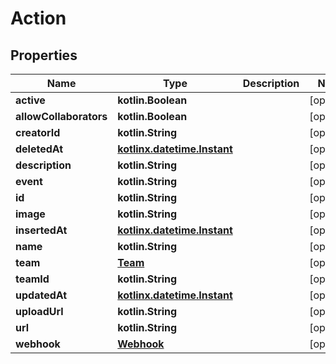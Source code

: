 
# Action

## Properties
| Name | Type | Description | Notes |
| ------------ | ------------- | ------------- | ------------- |
| **active** | **kotlin.Boolean** |  |  [optional] |
| **allowCollaborators** | **kotlin.Boolean** |  |  [optional] |
| **creatorId** | **kotlin.String** |  |  [optional] |
| **deletedAt** | [**kotlinx.datetime.Instant**](kotlinx.datetime.Instant.md) |  |  [optional] |
| **description** | **kotlin.String** |  |  [optional] |
| **event** | **kotlin.String** |  |  [optional] |
| **id** | **kotlin.String** |  |  [optional] |
| **image** | **kotlin.String** |  |  [optional] |
| **insertedAt** | [**kotlinx.datetime.Instant**](kotlinx.datetime.Instant.md) |  |  [optional] |
| **name** | **kotlin.String** |  |  [optional] |
| **team** | [**Team**](Team.md) |  |  [optional] |
| **teamId** | **kotlin.String** |  |  [optional] |
| **updatedAt** | [**kotlinx.datetime.Instant**](kotlinx.datetime.Instant.md) |  |  [optional] |
| **uploadUrl** | **kotlin.String** |  |  [optional] |
| **url** | **kotlin.String** |  |  [optional] |
| **webhook** | [**Webhook**](Webhook.md) |  |  [optional] |



